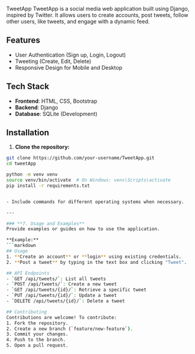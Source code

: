 TweetApp
TweetApp is a social media web application built using Django, inspired by Twitter. It allows users to create accounts, post tweets, follow other users, like tweets, and engage with a dynamic feed.

## Features
- User Authentication (Sign up, Login, Logout)
- Tweeting (Create, Edit, Delete)
- Responsive Design for Mobile and Desktop

## Tech Stack
- **Frontend**: HTML, CSS, Bootstrap
- **Backend**: Django
- **Database**: SQLite (Development)

## Installation
1. **Clone the repository:**
```bash
git clone https://github.com/your-username/TweetApp.git
cd tweetApp

python -m venv venv
source venv/bin/activate  # On Windows: venv\Scripts\activate
pip install -r requirements.txt


- Include commands for different operating systems when necessary.

---

### **7. Usage and Examples**
Provide examples or guides on how to use the application.

**Example:**
```markdown
## Usage
1. **Create an account** or **login** using existing credentials.
2. **Post a tweet** by typing in the text box and clicking "Tweet".

## API Endpoints
- `GET /api/tweets/`: List all tweets
- `POST /api/tweets/`: Create a new tweet
- `GET /api/tweets/{id}/`: Retrieve a specific tweet
- `PUT /api/tweets/{id}/`: Update a tweet
- `DELETE /api/tweets/{id}/`: Delete a tweet

## Contributing
Contributions are welcome! To contribute:
1. Fork the repository.
2. Create a new branch (`feature/new-feature`).
3. Commit your changes.
4. Push to the branch.
5. Open a pull request.
